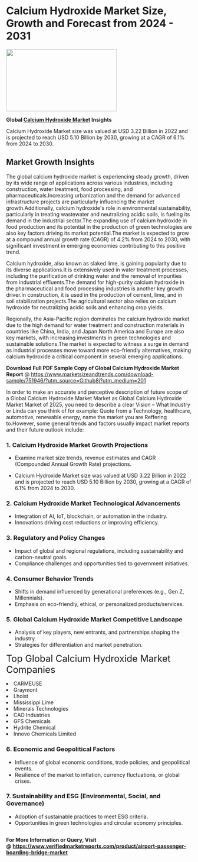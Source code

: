 <H1>Calcium Hydroxide Market Size, Growth and Forecast from 2024 - 2031</H1><img class="aligncenter size-medium wp-image-584254" src="https://thirdeyenews.in/wp-content/uploads/2024/09/Global-Market-Research-300x168.jpeg" alt="" width="300" height="168" /><p><strong>Global&nbsp;<a href="https://www.marketsizeandtrends.com/download-sample/751946/?utm_source=Github8j?utm_medium=201">Calcium Hydroxide Market</a> Insights</strong></p><p>Calcium Hydroxide Market size was valued at USD 3.22 Billion in 2022 and is projected to reach USD 5.10 Billion by 2030, growing at a CAGR of 6.1% from 2024 to 2030.</p><p><h2>Market Growth Insights</h2> <p>The global calcium hydroxide market is experiencing steady growth, driven by its wide range of applications across various industries, including construction, water treatment, food processing, and pharmaceuticals.Increasing urbanization and the demand for advanced infrastructure projects are particularly influencing the market growth.Additionally, calcium hydroxide's role in environmental sustainability, particularly in treating wastewater and neutralizing acidic soils, is fueling its demand in the industrial sector.The expanding use of calcium hydroxide in food production and its potential in the production of green technologies are also key factors driving its market potential.The market is expected to grow at a compound annual growth rate (CAGR) of 4.2% from 2024 to 2030, with significant investment in emerging economies contributing to this positive trend.</p> <p>Calcium hydroxide, also known as slaked lime, is gaining popularity due to its diverse applications.It is extensively used in water treatment processes, including the purification of drinking water and the removal of impurities from industrial effluents.The demand for high-purity calcium hydroxide in the pharmaceutical and food processing industries is another key growth driver.In construction, it is used in the production of cement, lime, and in soil stabilization projects.The agricultural sector also relies on calcium hydroxide for neutralizing acidic soils and enhancing crop yields.</p> <p>Regionally, the Asia-Pacific region dominates the calcium hydroxide market due to the high demand for water treatment and construction materials in countries like China, India, and Japan.North America and Europe are also key markets, with increasing investments in green technologies and sustainable solutions.The market is expected to witness a surge in demand as industrial processes move toward more eco-friendly alternatives, making calcium hydroxide a critical component in several emerging applications.</p> <p><span class=""><strong>Download Full PDF Sample Copy of Global Calcium Hydroxide Market Report</strong> @ <a href="https://www.marketsizeandtrends.com/download-sample/751946/?utm_source=Github8j?utm_medium=201" target="_blank">https://www.marketsizeandtrends.com/download-sample/751946/?utm_source=Github8j?utm_medium=201</a></span></p><p>In order to make an accurate and perceptive description of future scope of a Global&nbsp;Calcium Hydroxide Market Market as Global&nbsp;Calcium Hydroxide Market Market of 2025, you need to describe a clear Vision &ndash; What Industry or Linda can you think of for example: Quote from a Technology, healthcare, automotive, renewable energy, name the market you are Reffering to.However, some general trends and factors usually impact market reports and their future outlook include:</p><h3>1.&nbsp;<strong>Calcium Hydroxide Market Growth Projections</strong></h3><ul><li>Examine market size trends, revenue estimates and CAGR (Compounded Annual Growth Rate) projections.</li><li><p>Calcium Hydroxide Market size was valued at USD 3.22 Billion in 2022 and is projected to reach USD 5.10 Billion by 2030, growing at a CAGR of 6.1% from 2024 to 2030.</p></li></ul><h3>2.&nbsp;<strong>Calcium Hydroxide Market Technological Advancements</strong></h3><ul><li>Integration of AI, IoT, blockchain, or automation in the industry.</li><li>Innovations driving cost reductions or improving efficiency.</li></ul><h3>3.&nbsp;<strong>Regulatory and Policy Changes</strong></h3><ul><li>Impact of global and regional regulations, including sustainability and carbon-neutral goals.</li><li>Compliance challenges and opportunities tied to government initiatives.</li></ul><h3>4.&nbsp;<strong>Consumer Behavior Trends</strong></h3><ul><li>Shifts in demand influenced by generational preferences (e.g., Gen Z, Millennials).</li><li>Emphasis on eco-friendly, ethical, or personalized products/services.</li></ul><h3>5.&nbsp;<strong>Global Calcium Hydroxide Market Competitive Landscape</strong></h3><ul><li>Analysis of key players, new entrants, and partnerships shaping the industry.</li><li>Strategies for differentiation and market penetration.</li></ul><p data-pm-slice="1 1 []"><span style="color: inherit; font-family: inherit; font-size: 25px;">Top Global Calcium Hydroxide Market Companies</span></p><div class="" data-test-id=""><p><li>CARMEUSE</li><li> Graymont</li><li> Lhoist</li><li> Mississippi Lime</li><li> Minerals Technologies</li><li> CAO Industries</li><li> GFS Chemicals</li><li> Hydrite Chemical</li><li> Innovo Chemicals Limited</li></p></div><h3>6.&nbsp;<strong>Economic and Geopolitical Factors</strong></h3><ul><li>Influence of global economic conditions, trade policies, and geopolitical events.</li><li>Resilience of the market to inflation, currency fluctuations, or global crises.</li></ul><h3>7.&nbsp;<strong>Sustainability and ESG (Environmental, Social, and Governance)</strong></h3><ul><li>Adoption of sustainable practices to meet ESG criteria.</li><li>Opportunities in green technologies and circular economy principles.</li></ul><h2><strong style="font-size: 14px;">For More Information or Query, Visit @&nbsp;</strong><a style="background-color: #ffffff; font-size: 14px;" href="https://www.marketsizeandtrends.com/report/calcium-hydroxide-market/" target="_blank">https://www.verifiedmarketreports.com/product/airport-passenger-boarding-bridge-market</a></h2>